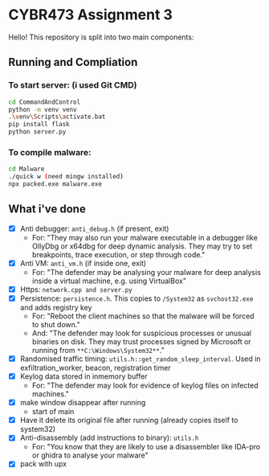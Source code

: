 # CYBR473 Assignment 3 

Hello! This repository is split into two main components:


## Running and Compliation

### To start server: (i used Git CMD)

```bash
cd CommandAndControl
python -m venv venv
.\venv\Scripts\activate.bat
pip install flask
python server.py
```

### To compile malware:

```bash
cd Malware
./quick w (need mingw installed)
npx packed.exe malware.exe
```

## What i've done

- [x] Anti debugger: `anti_debug.h` (if present, exit)
	- For: "They may also run your malware executable in a debugger like OllyDbg or x64dbg for deep dynamic analysis. They may try to set breakpoints, trace execution, or step through code."
- [x] Anti VM: `anti_vm.h` (if inside one, exit)
	- For: "The defender may be analysing your malware for deep analysis inside a virtual machine, e.g. using VirtualBox"
- [x] Https: `network.cpp and server.py`
- [x] Persistence: `persistence.h`. This copies to `/System32` as `svchost32.exe` and adds registry key
	- For: "Reboot the client machines so that the malware will be forced to shut down."
	- And: "The defender may look for suspicious processes or unusual binaries on disk. They may trust processes signed by Microsoft or running from `**C:\Windows\System32**`."
- [x] Randomised traffic timing: `utils.h::get_random_sleep_interval`. Used in exfiltration_worker, beacon, registration timer
- [x] Keylog data stored in inmemory buffer
	- For: "The defender may look for evidence of keylog files on infected machines."
- [x] make window disappear after running
	- start of main
- [x] Have it delete its original file after running (already copies itself to system32)
- [x] Anti-disassembly (add instructions to binary): `utils.h`
	- For: "You know that they are likely to use a disassembler like IDA-pro or ghidra to analyse your malware"
- [x] pack with upx

